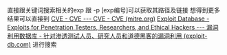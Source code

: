 直接跟关键词搜索相关的exp
跟 -p \[exp编号]可以获取其路径及链接
想得到更多结果可以直接到
[CVE - CVE --- CVE - CVE (mitre.org)](https://cve.mitre.org/index.html)
[Exploit Database - Exploits for Penetration Testers, Researchers, and Ethical Hackers --- 漏洞利用数据库 - 针对渗透测试人员、研究人员和道德黑客的漏洞利用 (exploit-db.com)](https://www.exploit-db.com/)
进行搜索